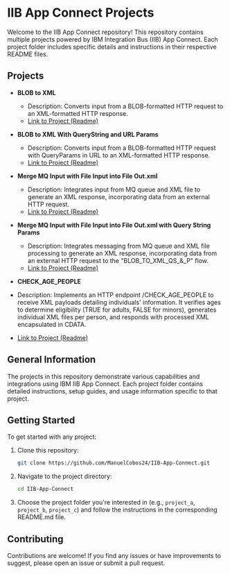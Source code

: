 # IIB App Connect Projects

Welcome to the IIB App Connect repository! This repository contains multiple projects powered by IBM Integration Bus (IIB) App Connect. Each project folder includes specific details and instructions in their respective README files.

## Projects

- **BLOB to XML**
  - Description: Converts input from a BLOB-formatted HTTP request to an XML-formatted HTTP response.
  - [Link to Project (Readme)](./BLOB_TO_XML/README.md)

- **BLOB to XML With QueryString and URL Params**
  - Description: Converts input from a BLOB-formatted HTTP request with QueryParams in URL to an XML-formatted HTTP response.
  - [Link to Project (Readme)](./BLOB_TO_XML_QS_&_P/README.md)
  
- **Merge MQ Input with File Input into File Out.xml**
  - Description: Integrates input from MQ queue and XML file to generate an XML response, incorporating data from an external HTTP request.
  - [Link to Project (Readme)](./MERGE_MQ_&_FILE_XML/README.md)

- **Merge MQ Input with File Input into File Out.xml with Query String Params**
  - Description: Integrates messaging from MQ queue and XML file processing to generate an XML response, incorporating data from an external HTTP request to the "BLOB_TO_XML_QS_&_P" flow.
  - [Link to Project (Readme)](./MERGE_MQ_&_FILE_XML_QS/README.md)

- **CHECK_AGE_PEOPLE**
- Description: Implements an HTTP endpoint /CHECK_AGE_PEOPLE to receive XML payloads detailing individuals' information. It verifies ages to determine eligibility (TRUE for adults, FALSE for minors), generates individual XML files per person, and responds with processed XML encapsulated in CDATA.
- [Link to Project (Readme)](./CHECK_AGE_PEOPLE/README.md)
  
## General Information

The projects in this repository demonstrate various capabilities and integrations using IBM IIB App Connect. Each project folder contains detailed instructions, setup guides, and usage information specific to that project.

## Getting Started

To get started with any project:

1. Clone this repository:
   ```sh
   git clone https://github.com/ManuelCobos24/IIB-App-Connect.git
   ```
2. Navigate to the project directory:
   ```sh
   cd IIB-App-Connect
   ```
3. Choose the project folder you're interested in (e.g., `project_a`, `project_b`, `project_c`) and follow the instructions in the corresponding README.md file.

## Contributing

Contributions are welcome! If you find any issues or have improvements to suggest, please open an issue or submit a pull request.